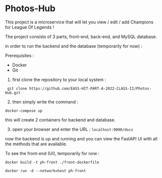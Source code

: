 # Photos-Hub

This project is a microservice that will let you view / edit / add Champions for League Of Legends !

The project consists of 3 parts, front-end, back-end, and MySQL database.

in order to run the backend and the database (temporarily for now) :

Prerequisites :
- Docker
- Git

1. first clone the repository to your local system :

``` git clone https://github.com/EASS-HIT-PART-A-2022-CLASS-II/Photos-Hub.git```

2. then simply write the command : 

``` docker-compose up ```

this will create 2 containers for backend and database.

3. open your browser and enter the URL : 
   ``` localhost:9090/docs ```
   
now the backend is up and running and you can view the FastAPI UI with all the methods that are available.

To see the front-end (UI), temporarily for now :

``` docker build -t ph-front ./front-dockerfile ```

``` docker run -d --network=host ph-front ```
